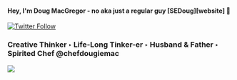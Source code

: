 #### Hey, I'm Doug MacGregor - no aka just a regular guy [SEDoug][website] 👋

[![Twitter Follow](https://img.shields.io/twitter/follow/Doug_Mac_Gregor?color=1DA1F2&logo=twitter&style=for-the-badge)](https://twitter.com/intent/follow?original_referer=https%3A%2F%2Fgithub.com%2FDoug_Mac_Gregor&screen_name=Doug_Mac_Gregor)
 
 
 ### Creative Thinker ‣ Life-Long Tinker-er ‣ Husband & Father ‣ Spirited Chef @chefdougiemac

 ![](https://raw.githubusercontent.com/sedoug/github-stats/master/generated/languages.svg)